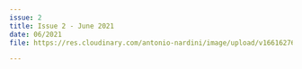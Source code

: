 ```yaml
---
issue: 2
title: Issue 2 - June 2021
date: 06/2021
file: https://res.cloudinary.com/antonio-nardini/image/upload/v1661627667/Upton%20Times/Issue_2_Upton_June_2021_v2_A4_Web_dgazs8.pdf

---
```

